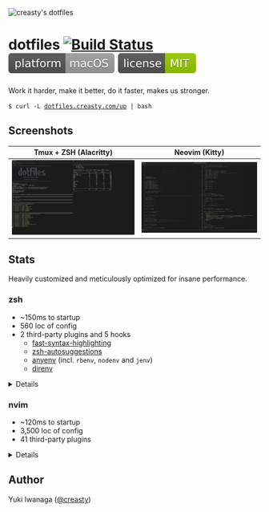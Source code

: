 ![creasty's dotfiles](https://user-images.githubusercontent.com/1695538/117818019-254abb00-b2a3-11eb-8676-5cd1415ce2b5.png)

dotfiles [![Build Status](https://github.com/creasty/dotfiles/actions/workflows/provisioning.yml/badge.svg)](https://github.com/creasty/dotfiles/actions/workflows/provisioning.yml) ![macOS](./docs/images/badges/platform.svg) [![License](./docs/images/badges/license.svg)](./LICENSE.txt)
========

Work it harder, make it better, do it faster, makes us stronger.

<pre><code>$ curl -L <a href="http://dotfiles.creasty.com/up">dotfiles.creasty.com/up</a> | bash</code></pre>

Screenshots
-----------

| Tmux + ZSH (Alacritty) | Neovim (Kitty) |
|---|---|
| ![](./docs/images/screenshots/tmux.png) | ![](./docs/images/screenshots/neovim.png) |

Stats
-----

Heavily customized and meticulously optimized for insane performance.

### zsh

- ~150ms to startup
- 560 loc of config
- 2 third-party plugins and 5 hooks
  - [fast-syntax-highlighting](https://github.com/zdharma-continuum/fast-syntax-highlighting)
  - [zsh-autosuggestions](https://github.com/zsh-users/zsh-autosuggestions)
  - [anyenv](https://github.com/anyenv/anyenv) (incl. `rbenv`, `nodenv` and `jenv`)
  - [direnv](https://github.com/direnv/direnv)

<details>

```sh-session
$ repeat 5 ( time zsh -i -c exit ; sleep 0.1 )
$ cloc --exclude-dir=plugins shell/zsh
$ ls shell/zsh/plugins | wc -l
```

Profiling:

```sh-session
$ ZSH_PROF_ENABLED=1 zsh -i -c exit
```

</details>

### nvim

- ~120ms to startup
- 3,500 loc of config
- 41 third-party plugins

<details>

```sh-session
$ repeat 5 ( time nvim --headless -c quit ; sleep 0.1 )
$ cloc --exclude-dir=dein,template nvim
$ rg '^\[\[plugins' nvim/dein.toml nvim/dein_lazy.toml | wc -l
```

Profiling:

```sh-session
$ nvim --headless --startuptime /dev/stdout -c quit
```

</details>

Author
------

Yuki Iwanaga ([@creasty](https://github.com/creasty))
